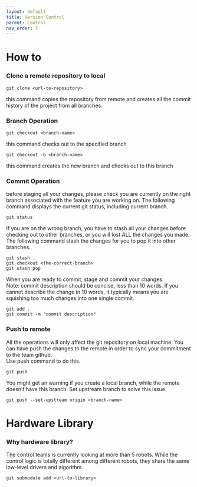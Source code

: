 ```yaml
---
layout: default
title: Version Control
parent: Control
nav_order: 7
---
```

# How to
### Clone a remote repository to local
```
git clone <url-to-repository>
```
this command copies the repository from remote and creates all the commit history of the project from all branches.

### Branch Operation
```
git checkout <branch-name>
```
this command checks out to the specified branch
```
git checkout -b <branch-name>
```
this command creates the new branch and checks out to this branch

### Commit Operation
before staging all your changes, please check you are currently on the right branch associated with the feature you are working on. The following command displays the current git status, including current branch.
```
git status
```
If you are on the wrong branch, you have to stash all your changes before checking out to other branches, or you will lost ALL the changes you made. The following command stash the changes for you to pop it into other branches.
```
git stash .
git checkout <the-correct-branch>
git stash pop
```
When you are ready to commit, stage and commit your changes. \
Note: commit description should be concise, less than 10 words. If you cannot describe the change in 10 words, it typically means you are squishing too much changes into one single commit.
```
git add .
git commit -m "commit description"
```

### Push to remote
All the operations will only affect the git repository on local machine. You can have push the changes to the remote in order to sync your commitment to the team github.\
Use push command to do this.
```
git push
```
You might get an warning if you create a local branch, while the remote doesn't have this branch. Set upstream branch to solve this issue.
```
git push --set-upstream origin <branch-name>
```

# Hardware Library

### Why hardware library?
The control teams is currently looking at more than 5 robots. While the control logic is totally different among different robots, they share the same low-level drivers and algorithm.


```
git submodule add <url-to-library>
```
